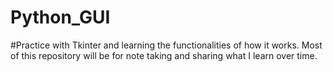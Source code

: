 # Python_GUI
#Practice with Tkinter and learning the functionalities of how it works. Most of this repository will be for note taking and sharing what I learn over time.
